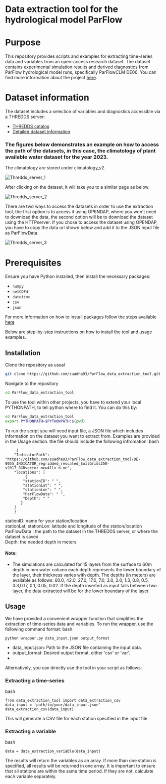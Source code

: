 # Data extraction tool for the hydrological model ParFlow

# Purpose

This repository provides scripts and examples for extracting time-series data and variables from an open-access research dataset. The dataset contains experimental simulation results and derived diagnostics from ParFlow hydrological model runs, specifically ParFlowCLM DE06. You can find more information about the project [here](https://adapter-projekt.org/).

# Dataset information

The dataset includes a selection of variables and diagnostics accessible via a THREDDS server:
- [THREDDS catalog](https://service.tereno.net/thredds/catalog/forecastnrw/products/catalog.html)
- [Detailed dataset information](https://datapub.fz-juelich.de/slts/FZJ_ParFlow_DE06_hydrologic_forecasts/index.html)


### The figures below demonstrates an example on how to access the path of the datasets, in this case, the climatology of plant available water dataset for the year 2023.

The climatology are stored under climatology_v2.
&nbsp;

![Thredds_server_1](https://github.com/suadha93/ParFlow_data_extraction_tool/assets/139210041/53b02f0f-bbef-4693-87bd-63835831364d)


After clicking on the dataset, it will take you to a similar page as below. 
&nbsp;

![Thredds_server_2](https://github.com/suadha93/ParFlow_data_extraction_tool/assets/139210041/b5aade15-2a03-4b88-b3cc-8e9b1ba52e46)

There are two ways to access the datasets in order to use the extraction tool, the first option is to access it using OPENDAP, where you won't need to download the data, the second option will be to download the dataset using the HTTPserver.
If you chose to access the dataset using OPENDAP, you have to copy the data url shown below and add it to the JSON input file as ParFlowData.
&nbsp;

![Thredds_server_3](https://github.com/suadha93/ParFlow_data_extraction_tool/assets/139210041/6084e4cc-1e48-47da-87a6-0e2c7051c7a7)


# Prerequisites

Ensure you have Python installed, then install the necessary packages:

- `numpy`
- `netCDF4`
- `datetime`
- `csv`
- `json`


For more information on how to install packages follow the steps available [here](https://packaging.python.org/en/latest/tutorials/installing-packages/)                                         

       
Below are step-by-step instructions on how to install the tool and usage examples.

## Installation

Clone the repository as usual

``` bash
git clone https://github.com/suadha93/ParFlow_data_extraction_tool.git
```
Navigate to the repository

``` bash
cd ParFlow_data_extraction_tool
```
 
To use the tool within other projects, you have to extend your local PYTHONPATH, to tell python where to find it. You can do this by:

``` bash
cd ParFlow_data_extraction_tool
export PYTHONPATH=$PYTHONPATH:$(pwd)
```

To run the script you will need input file, a JSON file which includes information on the dataset you want to extract from. Examples are provided in the Usage section.
    the file should include the following infromation:
    bash
             		
	     {
        "IndicatorPath": "https://github.com/suadha93/ParFlow_data_extraction_tool/DE-0055_INDICATOR_regridded_rescaled_SoilGrids250-v2017_BGRvector_newAllv_d.nc",
        "locations": [
             {
            "stationID": " ",
            "stationLat": " ",
            "stationLon": " ",
            "ParFlowData": " ",
            "Depth": " "
           }
        ]
	    }
    
   stationID: name for your station/location\
   stationLat, stationLon: latitude and longitude of the station/location\
   ParFlowData : the path to the dataset in the THREDDS server, or where the dataset is saved\
   Depth: the needed depth in meters 

#### Note:

- The simulations are calculated for 15 layers from the surface to 60m depth in mm water column each depth represents the lower boundary of the layer, their thickness varies with depth. The depths (in meters) are available as follows: 60.0, 42.0, 27.0, 17.0, 7.0, 3.0, 2.0, 1.3, 0.8, 0.5, 0.3,0.17, 0.1, 0.05, 0.02. If the depth inserted as input falls between two layer, the data extracted will be for the lower boundary of the layer. 


## Usage
We have provided a convenient wrapper function that simplifies the extraction of time-series data and variables. To run the wrapper, use the following command format:
bash
```
python wrapper.py data_input.json output_format
```
- data_input.json: Path to the JSON file containing the input data.
- output_format: Desired output format, either 'csv' or 'var'.
- 
Alternatively, you can directly use the tool in your script as follows:

### Extracting a time-series

bash 
```
from data_extraction_tool import data_extraction_csv
data_input = 'path/to/your/data_input.json"
data_extraction_csv(data_input)
```
This will generate a CSV file for each station specified in the input file.
### Extracting a variable

bash
```
data = data_extraction_variable(data_input)
```
The results will return the variables as an array. If more than one station is specified, all results will be returned in one array. It is important to ensure that all stations are within the same time period. If they are not, calculate each variable separately.




